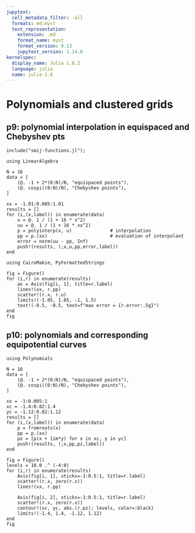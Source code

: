 ```yaml
---
jupytext:
  cell_metadata_filter: -all
  formats: md:myst
  text_representation:
    extension: .md
    format_name: myst
    format_version: 0.13
    jupytext_version: 1.14.0
kernelspec:
  display_name: Julia 1.8.2
  language: julia
  name: julia-1.8
---
```


# Polynomials and clustered grids

## p9: polynomial interpolation in equispaced and Chebyshev pts

```{code-cell}
include("smij-functions.jl");
```

```{code-cell}
using LinearAlgebra

N = 16
data = [
    (@. -1 + 2*(0:N)/N, "equispaced points"),
    (@. cospi((0:N)/N), "Chebyshev points"),
]

xx = -1.01:0.005:1.01
results = []
for (i,(x,label)) in enumerate(data)
    u = @. 1 / (1 + 16 * x^2)
    uu = @. 1 / (1 + 16 * xx^2)
    p = polyinterp(x, u)              # interpolation
    pp = p.(xx)                       # evaluation of interpolant
    error = norm(uu - pp, Inf)
    push!(results, (;x,u,pp,error,label))
end
```

```{code-cell}
using CairoMakie, PyFormattedStrings

fig = Figure()
for (i,r) in enumerate(results)
    ax = Axis(fig[i, 1], title=r.label)
    lines!(xx, r.pp)
    scatter!(r.x, r.u)
    limits!(-1.05, 1.05, -1, 1.5)
    text!(-0.5, -0.5, text=f"max error = {r.error:.5g}")
end
fig
```

## p10: polynomials and corresponding equipotential curves

```{code-cell}
using Polynomials

N = 16
data = [
    (@. -1 + 2*(0:N)/N, "equispaced points"),
    (@. cospi((0:N)/N), "Chebyshev points"),
]

xx = -1:0.005:1
xc = -1.4:0.02:1.4
yc = -1.12:0.02:1.12
results = []
for (i,(x,label)) in enumerate(data)
    p = fromroots(x)
    pp = p.(xx)
    pz = [p(x + 1im*y) for x in xc, y in yc]
    push!(results, (;x,pp,pz,label))
end
```

```{code-cell}
fig = Figure()
levels = 10.0 .^ (-4:0)
for (i,r) in enumerate(results)
    Axis(fig[i, 1], xticks=-1:0.5:1, title=r.label)
    scatter!(r.x, zero(r.x))
    lines!(xx, r.pp)
    
    Axis(fig[i, 2], xticks=-1:0.5:1, title=r.label)
    scatter!(r.x, zero(r.x))
    contour!(xc, yc, abs.(r.pz); levels, color=:black)
    limits!(-1.4, 1.4, -1.12, 1.12)
end
fig
```

```{code-cell}

```
